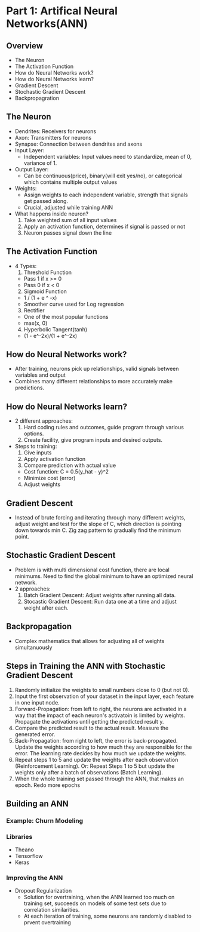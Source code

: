 # Part 1: Artifical Neural Networks(ANN)

## Overview

* The Neuron
* The Activation Function
* How do Neural Networks work?
* How do Neural Networks learn?
* Gradient Descent
* Stochastic Gradient Descent
* Backpropagration

## The Neuron

* Dendrites: Receivers for neurons
* Axon: Transmitters for neurons
* Synapse: Connection between dendrites and axons
* Input Layer:
  - Independent variables: Input values need to standardize, mean of 0, variance of 1.
* Output Layer:
  - Can be continuous(price), binary(will exit yes/no), or categorical which contains multiple output values
* Weights:
  - Assign weights to each independent variable, strength that signals get passed along. 
  - Crucial, adjusted while training ANN
* What happens inside neuron?
  1. Take weighted sum of all input values
  2. Apply an activation function, determines if signal is passed or not
  3. Neuron passes signal down the line

## The Activation Function

* 4 Types:
  1. Threshold Function
    - Pass 1 if x >= 0
    - Pass 0 if x < 0
  2. Sigmoid Function
    - 1 / (1 + e ^ -x)
    - Smoother curve used for Log regression
  3. Rectifier
    - One of the most popular functions
    - max(x, 0)
  4. Hyperbolic Tangent(tanh)
    - (1 - e^-2x)/(1 + e^-2x)

## How do Neural Networks work?

* After training, neurons pick up relationships, valid signals between variables and output
* Combines many different relationships to more accurately make predictions.

## How do Neural Networks learn?

* 2 different approaches:
  1. Hard coding rules and outcomes, guide program through various options.
  2. Create facility, give program inputs and desired outputs.
* Steps to training:
  1. Give inputs
  2. Apply activation function
  3. Compare prediction with actual value
    - Cost function: C = 0.5(y_hat - y)^2
    - Minimize cost (error)
  4. Adjust weights

## Gradient Descent

* Instead of brute forcing and iterating through many different weights, adjust weight and test for the slope of C, which direction is pointing down towards min C. Zig zag pattern to gradually find the minimum point.

## Stochastic Gradient Descent

* Problem is with multi dimensional cost function, there are local minimums. Need to find the global minimum to have an optimized neural network.
* 2 approaches:
  1. Batch Gradient Descent: Adjust weights after running all data.
  2. Stocastic Gradient Descent: Run data one at a time and adjust weight after each.

## Backpropagation

* Complex mathematics that allows for adjusting all of weights simultanuously

## Steps in Training the ANN with Stochastic Gradient Descent

1. Randomly initialize the weights to small numbers close to 0 (but not 0).
2. Input the first observation of your dataset in the input layer, each feature in one input node.
3. Forward-Propagation: from left to right, the neurons are activated in a way that the impact of each neuron's activatoin is limited by weights. Propagate the activations until getting the predicted result y.
4. Compare the predicted result to the actual result. Measure the generated error.
5. Back-Propagation: from right to left, the error is back-propagated. Update the weights according to how much they are responsible for the error. The learning rate decides by how much we update the weights.
6. Repeat steps 1 to 5 and update the weights after each observation (Reinforcement Learning). Or: Repeat Steps 1 to 5 but update the weights only after a batch of observations (Batch Learning).
7. When the whole training set passed through the ANN, that makes an epoch. Redo more epochs

## Building an ANN

### Example: Churn Modeling

### Libraries

* Theano
* Tensorflow
* Keras

### Improving the ANN

* Dropout Regularization
  * Solution for overtraining, when the ANN learned too much on training set, succeeds on models of some test sets due to correlation similarities.
  * At each iteration of training, some neurons are randomly disabled to prvent overtraining